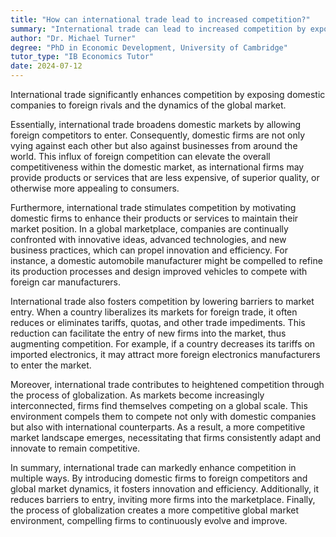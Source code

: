 ```yaml
---
title: "How can international trade lead to increased competition?"
summary: "International trade can lead to increased competition by exposing domestic firms to foreign competitors and global market dynamics."
author: "Dr. Michael Turner"
degree: "PhD in Economic Development, University of Cambridge"
tutor_type: "IB Economics Tutor"
date: 2024-07-12
---
```


International trade significantly enhances competition by exposing domestic companies to foreign rivals and the dynamics of the global market.

Essentially, international trade broadens domestic markets by allowing foreign competitors to enter. Consequently, domestic firms are not only vying against each other but also against businesses from around the world. This influx of foreign competition can elevate the overall competitiveness within the domestic market, as international firms may provide products or services that are less expensive, of superior quality, or otherwise more appealing to consumers.

Furthermore, international trade stimulates competition by motivating domestic firms to enhance their products or services to maintain their market position. In a global marketplace, companies are continually confronted with innovative ideas, advanced technologies, and new business practices, which can propel innovation and efficiency. For instance, a domestic automobile manufacturer might be compelled to refine its production processes and design improved vehicles to compete with foreign car manufacturers.

International trade also fosters competition by lowering barriers to market entry. When a country liberalizes its markets for foreign trade, it often reduces or eliminates tariffs, quotas, and other trade impediments. This reduction can facilitate the entry of new firms into the market, thus augmenting competition. For example, if a country decreases its tariffs on imported electronics, it may attract more foreign electronics manufacturers to enter the market.

Moreover, international trade contributes to heightened competition through the process of globalization. As markets become increasingly interconnected, firms find themselves competing on a global scale. This environment compels them to compete not only with domestic companies but also with international counterparts. As a result, a more competitive market landscape emerges, necessitating that firms consistently adapt and innovate to remain competitive.

In summary, international trade can markedly enhance competition in multiple ways. By introducing domestic firms to foreign competitors and global market dynamics, it fosters innovation and efficiency. Additionally, it reduces barriers to entry, inviting more firms into the marketplace. Finally, the process of globalization creates a more competitive global market environment, compelling firms to continuously evolve and improve.
    